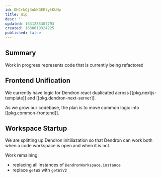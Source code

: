 ```yaml
---
id: DHCrkQj3nbKGERtytKUMp
title: Wip
desc: ''
updated: 1631285307793
created: 1630619324225
published: false
---
```


## Summary

Work in progress represents code that is currently being refactored

## Frontend Unification

We currently have logic for Dendron react duplicated across [[pkg.nextjs-template]] and [[pkg.dendron-next-server]]. 

As we grow our codebase, the plan is to move common logic into [[pkg.common-frontend]].

## Workspace Startup

We are splitting up Dendron initiliazation so that Dendron can work both when a code workspace is open and when it is not. 

Work remaining:
- replacing all instances of `DendronWorkspace.instance` 
- replace `getWS` with `getWSV2`

<!-- ## Markdown Parsing -->


[^1]: [[Summary|pkg.plugin-core.arch.lifecycle.startup#summary]]
